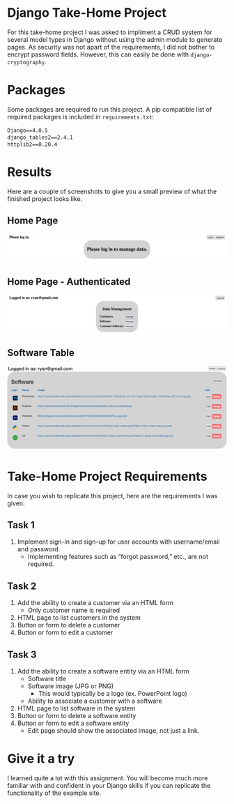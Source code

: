# Django Take-Home Project
For this take-home project I was asked to impliment a CRUD system for several model types in Django without using the admin module to generate pages. As security was not apart of the requirements, I did not bother to encrypt password fields. However, this can easily be done with `django-cryptography`.

# Packages
Some packages are required to run this project. A pip compatible list of required packages is included in `requirements.txt`:
```
Django==4.0.5
django_tables2==2.4.1
httplib2==0.20.4
```

# Results
Here are a couple of screenshots to give you a small preview of what the finished project looks like.

## Home Page
![Home Page](https://github.com/SpongeManiac/Django-Take-Home-Project/blob/main/Screenshots/Home.png?raw=true "Home Page")

## Home Page - Authenticated
![Home Page - Authenticated](https://github.com/SpongeManiac/Django-Take-Home-Project/blob/main/Screenshots/Home%20-%20Authenticated.png?raw=true "Home Page - Authenticated")

## Software Table
![Software Table](https://github.com/SpongeManiac/Django-Take-Home-Project/blob/main/Screenshots/Software%20Table.png?raw=true "Software Table")

# Take-Home Project Requirements
In case you wish to replicate this project, here are the requirements I was given:

## Task 1
1. Implement sign-in and sign-up for user accounts with username/email and password.
    - Implementing features such as “forgot password,” etc., are not required.

## Task 2
1. Add the ability to create a customer via an HTML form
    - Only customer name is required
2. HTML page to list customers in the system
3. Button or form to delete a customer
4. Button or form to edit a customer

## Task 3
1. Add the ability to create a software entity via an HTML form
    - Software title
    - Software image (JPG or PNG)
      - This would typically be a logo (ex. PowerPoint logo)
    - Ability to associate a customer with a software
2. HTML page to list software in the system
3. Button or form to delete a software entity
4. Button or form to edit a software entity
    - Edit page should show the associated image, not just a link.

# Give it a try
I learned quite a lot with this assignment. You will become much more familiar with and confident in your Django skills if you can replicate the functionality of the example site.
